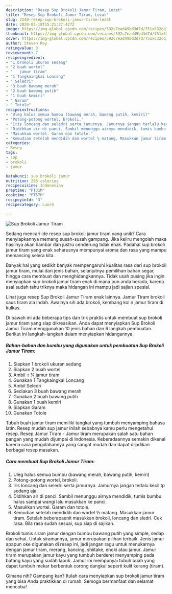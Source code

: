 ```yaml
---
description: "Resep Sup Brokoli Jamur Tiram, Lezat"
title: "Resep Sup Brokoli Jamur Tiram, Lezat"
slug: 2240-resep-sup-brokoli-jamur-tiram-lezat
date: 2020-05-18T15:21:27.427Z
image: https://img-global.cpcdn.com/recipes/592c7ead49bd3d7d/751x532cq70/sup-brokoli-jamur-tiram-foto-resep-utama.jpg
thumbnail: https://img-global.cpcdn.com/recipes/592c7ead49bd3d7d/751x532cq70/sup-brokoli-jamur-tiram-foto-resep-utama.jpg
cover: https://img-global.cpcdn.com/recipes/592c7ead49bd3d7d/751x532cq70/sup-brokoli-jamur-tiram-foto-resep-utama.jpg
author: Steven Roy
ratingvalue: 3
reviewcount: 7
recipeingredient:
- "1 brokoli ukuran sedang"
- "2 buah wortel"
- "   jamur tiram"
- "1 Tangkaingkai Loncang"
- " Seledri"
- "3 buah bawang merah"
- "2 buah bawang putih"
- "1 buah kemiri"
- " Garam"
- " Totole"
recipeinstructions:
- "Uleg halus semua bumbu (bawang merah, bawang putih, kemiri)"
- "Potong-potong wortel, brokoli."
- "Iris loncang dan seledri serta jamurnya. Jamurnya jangan terlalu kecil tp sedang aja."
- "Didihkan air di panci. Sambil menunggu airnya mendidik, tumis bumbu halus sampai wangi lalu masukkan ke panci."
- "Masukkan wortel. Garam dan totole."
- "Kemudian setelah mendidih dan wortel ½ matang. Masukkan jamur tiram. Setelah beberapaenit masukkan brokoli, loncang dan sledri. Cek rasa. Bila rasa sudah sesuai, sup siap di sajikan."
categories:
- Resep
tags:
- sup
- brokoli
- jamur

katakunci: sup brokoli jamur 
nutrition: 298 calories
recipecuisine: Indonesian
preptime: "PT31M"
cooktime: "PT57M"
recipeyield: "3"
recipecategory: Lunch

---
```



![Sup Brokoli Jamur Tiram](https://img-global.cpcdn.com/recipes/592c7ead49bd3d7d/751x532cq70/sup-brokoli-jamur-tiram-foto-resep-utama.jpg)

Sedang mencari ide resep sup brokoli jamur tiram yang unik? Cara menyiapkannya memang susah-susah gampang. Jika keliru mengolah maka hasilnya akan hambar dan justru cenderung tidak enak. Padahal sup brokoli jamur tiram yang enak seharusnya mempunyai aroma dan rasa yang mampu memancing selera kita.

Banyak hal yang sedikit banyak mempengaruhi kualitas rasa dari sup brokoli jamur tiram, mulai dari jenis bahan, selanjutnya pemilihan bahan segar, hingga cara membuat dan menghidangkannya. Tidak usah pusing jika ingin menyiapkan sup brokoli jamur tiram enak di mana pun anda berada, karena asal sudah tahu triknya maka hidangan ini mampu jadi sajian spesial.

Lihat juga resep Sup Brokoli Jamur Tiram enak lainnya. Jamur Tiram brokoli saus tiram ala Indah. Awalnya sih ada brokoli, kembang kol n jamur tiram di kulkas.


Di bawah ini ada beberapa tips dan trik praktis untuk membuat sup brokoli jamur tiram yang siap dikreasikan. Anda dapat menyiapkan Sup Brokoli Jamur Tiram menggunakan 10 jenis bahan dan 6 langkah pembuatan. Berikut ini langkah-langkah dalam menyiapkan hidangannya.

<!--inarticleads1-->

##### Bahan-bahan dan bumbu yang digunakan untuk pembuatan Sup Brokoli Jamur Tiram:

1. Siapkan 1 brokoli ukuran sedang
1. Siapkan 2 buah wortel
1. Ambil  ± ¼ jamur tiram
1. Gunakan 1 Tangkaingkai Loncang
1. Ambil  Seledri
1. Sediakan 3 buah bawang merah
1. Gunakan 2 buah bawang putih
1. Gunakan 1 buah kemiri
1. Siapkan  Garam
1. Gunakan  Totole


Tubuh buah jamur tiram memiliki tangkai yang tumbuh menyamping bahasa latin. Resep mudah sup jamur inilah sebabnya kamu perlu mengetahui resep. Resep Jamur Tiram - Jamur tiram merupakan salah satu bahan pangan yang mudah dijumpai di Indonesia. Keberadaannya semakin dikenal karena cara pengolahannya yang sangat mudah dan dapat dijadikan berbagai resep masakan. 

<!--inarticleads2-->

##### Cara membuat Sup Brokoli Jamur Tiram:

1. Uleg halus semua bumbu (bawang merah, bawang putih, kemiri)
1. Potong-potong wortel, brokoli.
1. Iris loncang dan seledri serta jamurnya. Jamurnya jangan terlalu kecil tp sedang aja.
1. Didihkan air di panci. Sambil menunggu airnya mendidik, tumis bumbu halus sampai wangi lalu masukkan ke panci.
1. Masukkan wortel. Garam dan totole.
1. Kemudian setelah mendidih dan wortel ½ matang. Masukkan jamur tiram. Setelah beberapaenit masukkan brokoli, loncang dan sledri. Cek rasa. Bila rasa sudah sesuai, sup siap di sajikan.


Brokoli tumis siram jamur dengan bumbu bawang putih yang simple, sedap dan sehat. Untuk siramannya, jamur merupakan pilihan terbaik. Jenis jamur apapun oke digunakan di resep ini, jadi jangan ragu untuk menukarnya dengan jamur tiram, merang, kancing, shiitake, enoki atau jamur. Jamur tiram merupakan jamur kayu yang tumbuh berderet menyamping pada batang kayu yang sudah lapuk. Jamur ini mempunyai tubuh buah yang dapat tumbuh mekar berbentuk corong dangkal seperti kulit kerang (tiram). 

Gimana nih? Gampang kan? Itulah cara menyiapkan sup brokoli jamur tiram yang bisa Anda praktikkan di rumah. Semoga bermanfaat dan selamat mencoba!
